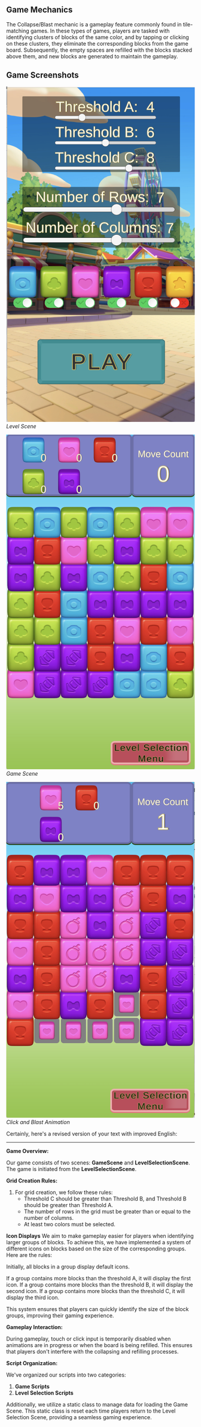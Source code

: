 
## Game Mechanics

The Collapse/Blast mechanic is a gameplay feature commonly found in tile-matching games. In these types of games, players are tasked with identifying clusters of blocks of the same color, and by tapping or clicking on these clusters, they eliminate the corresponding blocks from the game board. Subsequently, the empty spaces are refilled with the blocks stacked above them, and new blocks are generated to maintain the gameplay.

## Game Screenshots


![Level Selection Scene](images/level_selection_scene.png)
*Level Scene*

![Game Scene](images/game_scene.png)
*Game Scene*

![Game Scene](images/click.png)
*Click and Blast Animation*



Certainly, here's a revised version of your text with improved English:

---

**Game Overview:**

Our game consists of two scenes: **GameScene** and **LevelSelectionScene**. The game is initiated from the **LevelSelectionScene**. 

**Grid Creation Rules:**

1. For grid creation, we follow these rules:
   - Threshold C should be greater than Threshold B, and Threshold B should be greater than Threshold A.
   - The number of rows in the grid must be greater than or equal to the number of columns.
   - At least two colors must be selected.

**Icon Displays**
We aim to make gameplay easier for players when identifying larger groups of blocks. To achieve this, we have implemented a system of different icons on blocks based on the size of the corresponding groups. Here are the rules:

Initially, all blocks in a group display default icons.

If a group contains more blocks than the threshold A, it will display the first icon.
If a group contains  more blocks than the threshold B, it will display the second icon.
If a group contains  more blocks than the threshold C, it will display the third icon.

This system ensures that players can quickly identify the size of the block groups, improving their gaming experience.


**Gameplay Interaction:**

During gameplay, touch or click input is temporarily disabled when animations are in progress or when the board is being refilled. This ensures that players don't interfere with the collapsing and refilling processes.

**Script Organization:**

We've organized our scripts into two categories:
1. **Game Scripts**
2. **Level Selection Scripts**

Additionally, we utilize a static class to manage data for loading the Game Scene. This static class is reset each time players return to the Level Selection Scene, providing a seamless gaming experience.
